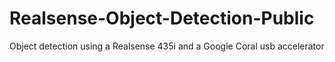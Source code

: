 # Realsense-Object-Detection-Public
Object detection using a Realsense 435i and a Google Coral usb accelerator
